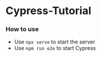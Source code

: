 # Cypress-Tutorial

### How to use
- Use ``npx serve`` to start the server
- Use ``npm run e2e`` to start Cypress